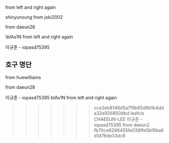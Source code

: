 from left and right again

shinyunsung
from joki2002

from daeun28

\blAs1N from left and right again

이규준 - iopasd75395



## 호구 명단

from huewilliams

from daeun28

이규준 - iopasd75395
blAs1N from left and right again

>>>>>>> cce2eb8146d5a7f8b65d9b1b4dda32e926850dbd
leafcis
CHAEEUN-LEE
이규준 - iopasd75395
from daeun2
>>>>>>> fb70ce6286455fe038ffe5bf6ba6d1d76de33dc8
